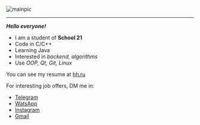 ![mainpic](git.png)
____

***Hello everyone!***
 - I am a student of **School 21**
 - Code in C/C++
 - Learning Java
 - Interested in *backend, algorithms*
 - Use *OOP, Qt, Git, Linux*

You can see my resume at [hh.ru](https://novosibirsk.hh.ru/resume/b8e73581ff0afb7a750039ed1f446f54433374 "hh.ru")

For interesting job offers, DM me in:
 - [Telegram](http://t-do.ru/evdidenko "Telegram")
 - [WatsApp](https://wa.clck.bar/79237054446 "WatsApp")
 - [Instagram](https://www.instagram.com/evgeny_didenko93/ "Instagram")
 - [Gmail](mailto:didenkoev93@gmail.com "Gmail")
 
